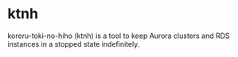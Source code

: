 # ktnh
koreru-toki-no-hiho (ktnh) is a tool to keep Aurora clusters and RDS instances in a stopped state indefinitely.
